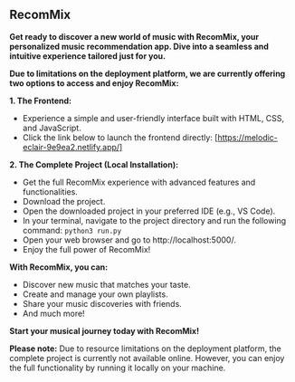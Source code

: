 ## RecomMix

**Get ready to discover a new world of music with RecomMix, your personalized music recommendation app. Dive into a seamless and intuitive experience tailored just for you.**

**Due to limitations on the deployment platform, we are currently offering two options to access and enjoy RecomMix:**

**1. The Frontend:**

* Experience a simple and user-friendly interface built with HTML, CSS, and JavaScript.
* Click the link below to launch the frontend directly: [https://melodic-eclair-9e9ea2.netlify.app/]

**2. The Complete Project (Local Installation):**

* Get the full RecomMix experience with advanced features and functionalities.
* Download the project.
* Open the downloaded project in your preferred IDE (e.g., VS Code).
* In your terminal, navigate to the project directory and run the following command: `python3 run.py`
* Open your web browser and go to http://localhost:5000/.
* Enjoy the full power of RecomMix!

**With RecomMix, you can:**

* Discover new music that matches your taste.
* Create and manage your own playlists.
* Share your music discoveries with friends.
* And much more!

**Start your musical journey today with RecomMix!**

**Please note:** Due to resource limitations on the deployment platform, the complete project is currently not available online. However, you can enjoy the full functionality by running it locally on your machine.
